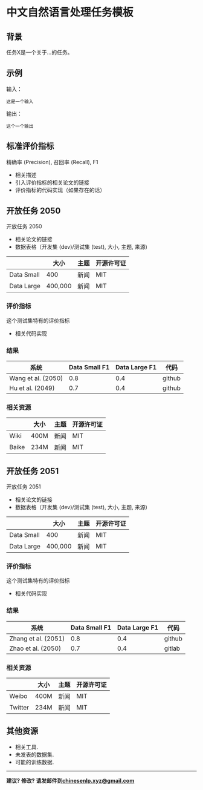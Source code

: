 # 中文自然语言处理任务模板

## 背景

任务X是一个关于...的任务。

## 示例

输入：

```
这是一个输入
```

输出：

```
这个一个输出
```

## 标准评价指标

精确率 (Precision), 召回率 (Recall), F1 
  * 相关描述
  * 引入评价指标的相关论文的链接
  * 评价指标的代码实现（如果存在的话）


## 开放任务 2050

开放任务 2050
* 相关论文的链接
* 数据表格（开发集 (dev)/测试集 (test), 大小, 主题, 来源)
  
| | 大小 | 主题 | 开源许可证 |
| --- | --- | --- | --- |
| Data Small| 400 | 新闻 | MIT |
| Data Large| 400,000 | 新闻 | MIT |
  
  
  
### 评价指标

这个测试集特有的评价指标
* 相关代码实现

### 结果

| 系统 | Data Small F1 | Data Large F1 | 代码 |
| --- | --- | --- | --- |
| Wang et al. (2050)| 0.8 | 0.4 | github |
| Hu et al. (2049) | 0.7 | 0.4 | github |
 
### 相关资源

| | 大小 | 主题 | 开源许可证 |
| --- | --- | --- | --- |
| Wiki | 400M  | 新闻 | MIT |
| Baike | 234M | 新闻 | MIT |

## 开放任务 2051

开放任务 2051
* 相关论文的链接
* 数据表格（开发集 (dev)/测试集 (test), 大小, 主题, 来源)
  
| | 大小 | 主题 | 开源许可证 |
| --- | --- | --- | --- |
| Data Small| 400 | 新闻 | MIT |
| Data Large| 400,000 | 新闻 | MIT |


### 评价指标

这个测试集特有的评价指标
* 相关代码实现

### 结果

| 系统 | Data Small F1 | Data Large F1 | 代码 |
| --- | --- | --- | --- |
| Zhang et al. (2051)| 0.8 | 0.4 | github |
| Zhao et al. (2050) | 0.7 | 0.4 | gitlab |
 
### 相关资源

| | 大小 | 主题 | 开源许可证 |
| --- | --- | --- | --- |
| Weibo | 400M  | 新闻 | MIT |
| Twitter | 234M | 新闻 | MIT |


## 其他资源

* 相关工具.
* 未发表的数据集. 
* 可能的训练数据. 

---

**建议? 修改? 请发邮件到[chinesenlp.xyz@gmail.com](mailto:chinesenlp.xyz@gmail.com)**

